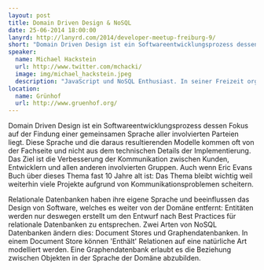 ```yaml
---
layout: post
title: Domain Driven Design & NoSQL
date: 25-06-2014 18:00:00
lanyrd: http://lanyrd.com/2014/developer-meetup-freiburg-9/
short: "Domain Driven Design ist ein Softwareentwicklungsprozess dessen Fokus auf der Findung einer gemeinsamen Sprache aller involvierten Parteien liegt. Diese Sprache und die daraus resultierenden Modelle kommen oft von der Fachseite und nicht aus dem technischen Details der Implementierung. Das Ziel ist die Verbesserung der Kommunikation zwischen Kunden, Entwicklern und allen anderen involvierten Gruppen. Auch wenn Eric Evans Buch über dieses Thema fast 10 Jahre alt ist: Das Thema bleibt wichtig weil weiterhin viele Projekte aufgrund von Kommunikationsproblemen scheitern."
speaker:
  name: Michael Hackstein
  url: http://www.twitter.com/mchacki/
  image: img/michael_hackstein.jpeg
  description: "JavaScript und NoSQL Enthusiast. In seiner Freizeit organisiert er cologne.js die JavaScript User Group in Köln. Master of Science Abschluss der RWTH Aachen in Informatik. Im Beruf wirkt er als Kernentwickler der ArangoDB mit und ist dort vor allem zuständig für das Web Interface und Graphen-funktionalität. Michael ist regelmäßiger Sprecher auf diversen User Groups in ganz Deutschland."
location:
  name: Grünhof
  url: http://www.gruenhof.org/
---
```



Domain Driven Design ist ein Softwareentwicklungsprozess dessen Fokus auf der Findung einer gemeinsamen Sprache aller involvierten Parteien liegt. Diese Sprache und die daraus resultierenden Modelle kommen oft von der Fachseite und nicht aus dem technischen Details der Implementierung. Das Ziel ist die Verbesserung der Kommunikation zwischen Kunden, Entwicklern und allen anderen involvierten Gruppen. Auch wenn Eric Evans Buch über dieses Thema fast 10 Jahre alt ist: Das Thema bleibt wichtig weil weiterhin viele Projekte aufgrund von Kommunikationsproblemen scheitern.

Relationale Datenbanken haben ihre eigene Sprache und beeinflussen das Design von Software, welches es weiter von der Domäne entfernt: Entitäten werden nur deswegen erstellt um den Entwurf nach Best Practices für relationale Datenbanken zu entsprechen. Zwei Arten von NoSQL Datenbanken ändern dies: Document Stores und Graphendatenbanken. In einem Document Store können 'Enthält' Relationen auf eine natürliche Art modelliert werden. Eine Graphendatenbank erlaubt es die Beziehung zwischen Objekten in der Sprache der Domäne abzubilden.
